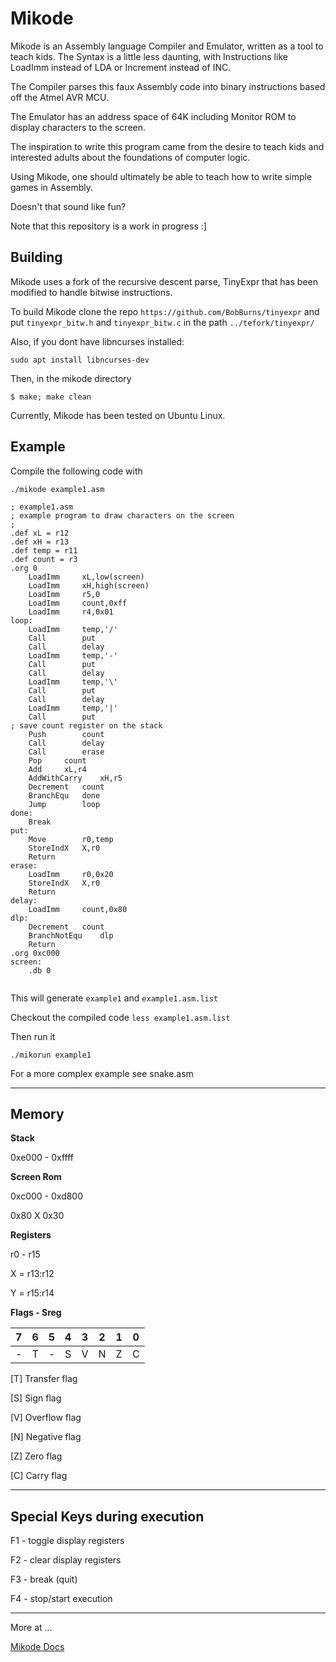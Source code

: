 # Mikode

Mikode is an Assembly language Compiler and Emulator, written as a tool to teach kids.
The Syntax is a little less daunting, with Instructions like LoadImm
instead of LDA or Increment instead of INC.

The Compiler parses this faux Assembly code into binary instructions based off the Atmel
AVR MCU.

The Emulator has an address space of 64K including Monitor ROM to display characters to the screen.

The inspiration to write this program came from the desire to teach kids and interested adults about the foundations of computer logic.

Using Mikode, one should ultimately be able to teach how to write simple games in Assembly.

Doesn't that sound like fun?

Note that this repository is a work in progress :]

## Building

Mikode uses a fork of the recursive descent parse, TinyExpr that has been modified to handle bitwise instructions.

To build Mikode clone the repo `https://github.com/BobBurns/tinyexpr`
and put `tinyexpr_bitw.h` and `tinyexpr_bitw.c` in the path `../tefork/tinyexpr/`

Also, if you dont have libncurses installed:

`sudo apt install libncurses-dev`

Then, in the mikode directory

`$ make; make clean`

Currently, Mikode has been tested on Ubuntu Linux.

## Example

Compile the following code with 

`./mikode example1.asm`

```
; example1.asm
; example program to draw characters on the screen
; 
.def xL = r12
.def xH = r13
.def temp = r11
.def count = r3
.org 0
	LoadImm		xL,low(screen)
	LoadImm		xH,high(screen)
	LoadImm		r5,0
	LoadImm		count,0xff
	LoadImm		r4,0x01
loop:
	LoadImm		temp,'/'
	Call		put
	Call		delay
	LoadImm		temp,'-'
	Call		put
	Call		delay
	LoadImm		temp,'\'
	Call		put
	Call		delay
	LoadImm		temp,'|'
	Call		put
; save count register on the stack
	Push		count
	Call		delay
	Call		erase
	Pop		count
	Add		xL,r4
	AddWithCarry	xH,r5	
	Decrement	count
	BranchEqu	done
	Jump		loop
done:
	Break
put:
	Move		r0,temp
	StoreIndX	X,r0
	Return
erase:
	LoadImm		r0,0x20
	StoreIndX	X,r0
	Return
delay:
	LoadImm		count,0x80
dlp:	
	Decrement	count
	BranchNotEqu	dlp
	Return
.org 0xc000
screen:
	.db 0


```

This will generate `example1` and `example1.asm.list`

Checkout the compiled code `less example1.asm.list`

Then run it

`./mikorun example1`


For a more complex example see snake.asm

-------------------------------------------------

## Memory

**Stack**

0xe000 - 0xffff

**Screen Rom**

0xc000 - 0xd800

0x80 X 0x30

**Registers**

r0 - r15

X = r13:r12

Y = r15:r14


**Flags - Sreg**

| 7 | 6 | 5 | 4 | 3 | 2 | 1 | 0 |
| - | - | - | - | - | - | - | - |
| - | T | - | S | V | N | Z | C |



[T] Transfer flag

[S] Sign flag

[V] Overflow flag

[N] Negative flag

[Z] Zero flag

[C] Carry flag


------------------------------------------------

## Special Keys during execution

F1 - toggle display registers

F2 - clear display registers

F3 - break (quit)

F4 - stop/start execution


------------------------------------------------

More at ...

[Mikode Docs](https://github.com/BobBurns/mikode/wiki)
